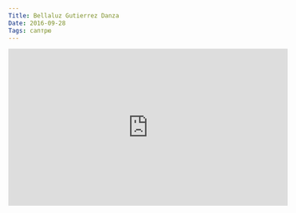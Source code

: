```yaml
---
Title: Bellaluz Gutierrez Danza
Date: 2016-09-28
Tags: саптрю
---
```


<div class="text"><iframe width="560" height="315" src="https://www.youtube.com/embed/YVNVwWS9jJY" frameborder="0" allowfullscreen="allowfullscreen"></iframe></div>